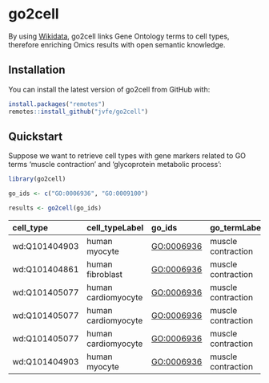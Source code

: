 
<!-- README.md is generated from README.Rmd. Please edit that file -->

# go2cell

<!-- badges: start -->

<!-- badges: end -->

By using [Wikidata](https://www.wikidata.org/wiki/Wikidata:Main_Page),
go2cell links Gene Ontology terms to cell types, therefore enriching
Omics results with open semantic knowledge.

## Installation

You can install the latest version of go2cell from GitHub with:

``` r
install.packages("remotes")
remotes::install_github("jvfe/go2cell")
```

## Quickstart

Suppose we want to retrieve cell types with gene markers related to GO
terms ‘muscle contraction’ and ‘glycoprotein metabolic process’:

``` r
library(go2cell)

go_ids <- c("GO:0006936", "GO:0009100")

results <- go2cell(go_ids)
```

| cell\_type    | cell\_typeLabel     | go\_ids      | go\_termLabel      | geneLabel |
| :------------ | :------------------ | :----------- | :----------------- | :-------- |
| wd:Q101404903 | human myocyte       | <GO:0006936> | muscle contraction | ANKRD2    |
| wd:Q101404861 | human fibroblast    | <GO:0006936> | muscle contraction | TBX20     |
| wd:Q101405077 | human cardiomyocyte | <GO:0006936> | muscle contraction | TBX20     |
| wd:Q101405077 | human cardiomyocyte | <GO:0006936> | muscle contraction | CKMT2     |
| wd:Q101405077 | human cardiomyocyte | <GO:0006936> | muscle contraction | MYBPC3    |
| wd:Q101404903 | human myocyte       | <GO:0006936> | muscle contraction | MYH1      |
